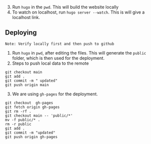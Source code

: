 

3. Run `hugo` in the `pwd`. This will build the website locally
4. To watch on localhost, run `hugo server --watch`. This is will give a localhost link.



## Deploying
`Note: Verify locally first and then push to github`

1. Run `hugo` in `pwd`, after editing the files. This will generate the `public` folder, which is then used for the deployment.
2. Steps to push local data to the remote
```
git checkout main
git add .
git commit -m " updated"
git push origin main
```
3. We are using `gh-pages` for the deployment.
```
git checkout  gh-pages
git fetch origin gh-pages
git rm -rf .
git checkout main -- 'public/*'
mv -f public/* .
rm -r public
git add .
git commit -m "updated"
git push origin gh-pages
```
